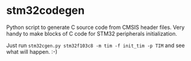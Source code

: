 # stm32codegen

Python script to generate C source code from CMSIS header files. Very handy to make blocks of C code for STM32 peripherals initialization.

Just run `stm32cgen.py stm32f103c8 -m tim -f init_tim -p TIM` and see what will happen. :-)
